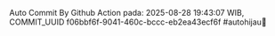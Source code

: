 Auto Commit By Github Action pada: 2025-08-28 19:43:07 WIB, COMMIT_UUID f06bbf6f-9041-460c-bccc-eb2ea43ecf6f #autohijau🗿
